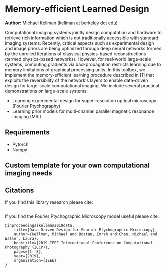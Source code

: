 # Memory-efficient Learned Design
**Author:** Michael Kellman (kellman at berkeley dot edu)

Computational imaging systems jointly design computation and hardware to retrieve rich information which is not traditionally accessible with standard imaging systems. Recently, critical aspects such as experimental design and image priors are being optimized through deep neural networks formed by the unrolled iterations of classical physics-based reconstructions (termed physics-based networks). However, for real-world large-scale systems, computing gradients via backpropagation restricts learning due to memory limitations of graphical processing units. In this toolbox, we implement the memory-efficient learning procedure described in [1] that exploits the reversibility of the network's layers to enable data-driven design for large-scale computational imaging. We include several practical demonstrations on large-scale systems: 

* Learning experimental design for super-resolution optical microscopy (Fourier Ptychography)
* Learning prior models for multi-channel parallel magnetic resonance imaging (MRI)

## Requirements
* Pytorch
* Numpy

## Custom template for your own computational imaging needs



## Citations

If you find this library research please cite:
```

```

If you find the Fourier Ptychographic Microscopy model useful please cite:
```
@inproceedings{kellman2019data,
	title={Data-Driven Design for Fourier Ptychographic Microscopy},
	author={Kellman, Michael and Bostan, Emrah and Chen, Michael and Waller, Laura},
	booktitle={2019 IEEE International Conference on Computational Photography (ICCP)},
	pages={1--8},
	year={2019},
	organization={IEEE}
}
```
